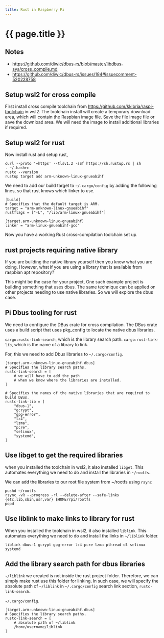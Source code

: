 ```yaml
---
title: Rust in Raspberry Pi
---
```


# {{ page.title }}

## Notes

* <https://github.com/diwic/dbus-rs/blob/master/libdbus-sys/cross_compile.md>
* <https://github.com/diwic/dbus-rs/issues/184#issuecomment-520228758>


## Setup wsl2 for cross compile
First install cross compile toolchain from <https://github.com/kkibria/raspi-toolchain> in wsl2. 
The toolchain install will create a temporary download area, which will contain the Raspbian image file. 
Save the file image file or save the download area. We will need the image to install additional
libraries if required.

## Setup wsl2 for rust
Now install rust and setup rust,
```
curl --proto '=https' --tlsv1.2 -sSf https://sh.rustup.rs | sh
. ~/.bashrc
rustc --version
rustup target add arm-unknown-linux-gnueabihf
```
We need to add our build target to ``~/.cargo/config`` by adding the following lines, so that rust knows which linker to use.
```
[build]
# Specifies that the default target is ARM.
target = "arm-unknown-linux-gnueabihf"
rustflags = ["-L", "/lib/arm-linux-gnueabihf"]

[target.arm-unknown-linux-gnueabihf]
linker = "arm-linux-gnueabihf-gcc"
```
Now you have a working Rust cross-compilation toolchain set up.


## rust projects requiring native library
If you are building the native library yourself then you know what you are doing.
However, what if you are using a library that is available from raspbian apt
repository?  

This might be the case for your project, One such example project is building
something that uses dbus. The same technique can be applied on other projects
needing to use native libraries. So we will explore the dbus case.

## Pi Dbus tooling for rust
We need to configure the DBus crate for cross compilation.
The DBus crate uses a build script that uses pkg_config to locate
the native dbus libraries.

`cargo:rustc-link-search`, which is the library search path.
`cargo:rust-link-lib`, which is the name of a library to link.

For, this we need to add Dbus libraries to ``~/.cargo/config``.
```
[target.arm-unknown-linux-gnueabihf.dbus]
# Specifies the library search paths.
rustc-link-search = [
    # we will have to add the path
    # when we know where the libraries are installed.
]

# Specifies the names of the native libraries that are required to build DBus.
rustc-link-lib = [
    "dbus-1",
    "gcrypt",
    "gpg-error",
    "lz4",
    "lzma",
    "pcre",
    "selinux",
    "systemd",
]
```
## Use **libget** to get the required libraries
when you installed the toolchain in wsl2, it also installed ``libget``. This automates everything
we need to do and install the libraries in ``~/rootfs``. 

We can add the libraries to our root file system from ~/rootfs using `rsync`
```
pushd ~/rootfs
rsync -vR --progress -rl --delete-after --safe-links {etc,lib,sbin,usr,var} $HOME/rpi/rootfs
popd
```


## Use **liblink** to make links to library for rust

When you installed the toolchain in wsl2, it also installed ``liblink``. This automates everything
we need to do and install the links in ``~/liblink`` folder. 

```
liblink dbus-1 gcrypt gpg-error lz4 pcre lzma pthread dl selinux systemd
```

## Add the library search path for dbus libraries
``~/liblink`` we created is
not inside the rust project folder. Therefore, we can simply make
rust use this folder for linking. In such case, we will specify 
the absolute path of ``~/liblink``
in `~/.cargo/config` search link section, `rustc-link-search`.

``~/.cargo/config``.
```
[target.arm-unknown-linux-gnueabihf.dbus]
# Specifies the library search paths.
rustc-link-search = [
    # absolute path of ~/liblink
    /home/username/liblink
]
```

